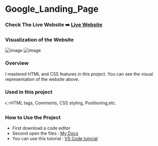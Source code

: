 # Google_Landing_Page

### Check The Live Website ➡️ [Live Website](https://sekunev.github.io/Projects/11_acılır_pencere/)

### Visualization of the Website
![image](https://user-images.githubusercontent.com/101554737/185608062-6cee5ec8-db25-462e-b48d-01e43b053fc6.png)
![image](https://user-images.githubusercontent.com/101554737/185608092-ec694b2b-1382-4330-8625-c755a19e7ea7.png)


### Overview
I mastered HTML and CSS features in this project. You can see the visual representation of the website above.

### Used in this project
👉HTML tags, Comments, CSS styling, Positioning,etc.

### How to Use the Project
+ First download a code editor
+ Second open the files : [My Docs](https://github.com/Sekunev/Projects/tree/main/11_ac%C4%B1l%C4%B1r_pencere)
+ You can use this tutorial : [VS Code tutorial](https://www.youtube.com/watch?v=fJEbVCrEMSE)
